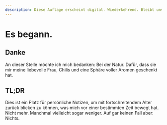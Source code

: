 ```yaml
---
description: Diese Auflage erscheint digital. Wiederkehrend. Bleibt unvollendet.
---
```


# Es begann.

## Danke

An dieser Stelle möchte ich mich bedanken: Bei der Natur. Dafür, dass sie mir meine liebevolle Frau, Chilis und eine Sphäre voller Aromen geschenkt hat.

## TL;DR

Dies ist ein Platz für persönliche Notizen, um mit fortschreitendem Alter zurück blicken zu können, was mich vor einer bestimmten Zeit bewegt hat. Nicht mehr. Manchmal vielleicht sogar weniger. Auf gar keinen Fall aber: Nichts.

